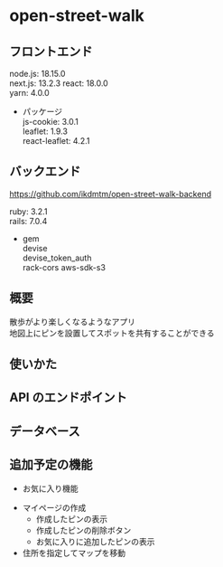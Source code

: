 # open-street-walk

## フロントエンド

node.js: 18.15.0  
next.js: 13.2.3
react: 18.0.0  
yarn: 4.0.0

-   パッケージ  
    js-cookie: 3.0.1  
    leaflet: 1.9.3  
    react-leaflet: 4.2.1

## バックエンド

<https://github.com/ikdmtm/open-street-walk-backend>

ruby: 3.2.1  
rails: 7.0.4

-   gem  
    devise  
    devise_token_auth  
    rack-cors
    aws-sdk-s3

## 概要

散歩がより楽しくなるようなアプリ  
地図上にピンを設置してスポットを共有することができる

## 使いかた

## API のエンドポイント

## データベース

## 追加予定の機能

-   お気に入り機能

*   マイページの作成
    -   作成したピンの表示
    -   作成したピンの削除ボタン
    *   お気に入りに追加したピンの表示
*   住所を指定してマップを移動
